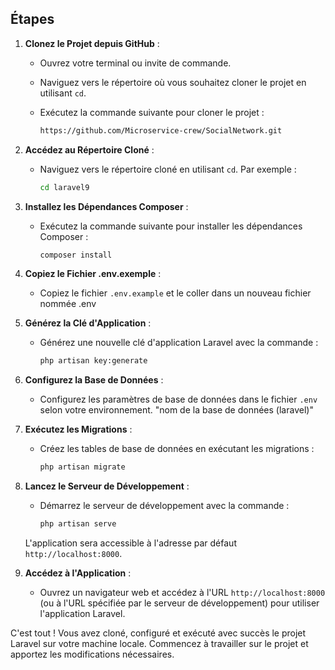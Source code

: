 

## Étapes

1. **Clonez le Projet depuis GitHub** :
   - Ouvrez votre terminal ou invite de commande.
   - Naviguez vers le répertoire où vous souhaitez cloner le projet en utilisant `cd`.
   - Exécutez la commande suivante pour cloner le projet :

     ```bash
     https://github.com/Microservice-crew/SocialNetwork.git
     ```

2. **Accédez au Répertoire Cloné** :
   - Naviguez vers le répertoire cloné en utilisant `cd`. Par exemple :

     ```bash
     cd laravel9
     ```

3. **Installez les Dépendances Composer** :
   - Exécutez la commande suivante pour installer les dépendances Composer :

     ```bash
     composer install
     ```

4. **Copiez le Fichier .env.exemple** :
   - Copiez le fichier `.env.example` et le coller dans un nouveau fichier nommée .env

5. **Générez la Clé d'Application** :
   - Générez une nouvelle clé d'application Laravel avec la commande :

     ```bash
     php artisan key:generate
     ```

6. **Configurez la Base de Données** :
   - Configurez les paramètres de base de données dans le fichier `.env` selon votre environnement. "nom de la base de données (laravel)"

7. **Exécutez les Migrations** :
   - Créez les tables de base de données en exécutant les migrations :

     ```bash
     php artisan migrate
     ```

8. **Lancez le Serveur de Développement** :
   - Démarrez le serveur de développement avec la commande :

     ```bash
     php artisan serve
     ```

   L'application sera accessible à l'adresse par défaut `http://localhost:8000`.

9. **Accédez à l'Application** :
   - Ouvrez un navigateur web et accédez à l'URL `http://localhost:8000` (ou à l'URL spécifiée par le serveur de développement) pour utiliser l'application Laravel.

C'est tout ! Vous avez cloné, configuré et exécuté avec succès le projet Laravel sur votre machine locale. Commencez à travailler sur le projet et apportez les modifications nécessaires.
